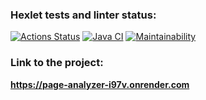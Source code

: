 ### Hexlet tests and linter status:
[![Actions Status](https://github.com/SickJoke282/java-project-72/actions/workflows/hexlet-check.yml/badge.svg)](https://github.com/SickJoke282/java-project-72/actions)
[![Java CI](https://github.com/SickJoke282/java-project-72/actions/workflows/main.yml/badge.svg)](https://github.com/SickJoke282/java-project-72/actions/workflows/main.yml)
[![Maintainability](https://api.codeclimate.com/v1/badges/3f63a52f19c9f1137b15/maintainability)](https://codeclimate.com/github/SickJoke282/java-project-72/maintainability)

### Link to the project:
<b>https://page-analyzer-i97v.onrender.com</b>